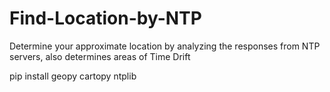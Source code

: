 # Find-Location-by-NTP
Determine your approximate location by analyzing the responses from NTP servers, also determines areas of Time Drift 

pip install geopy cartopy ntplib 

